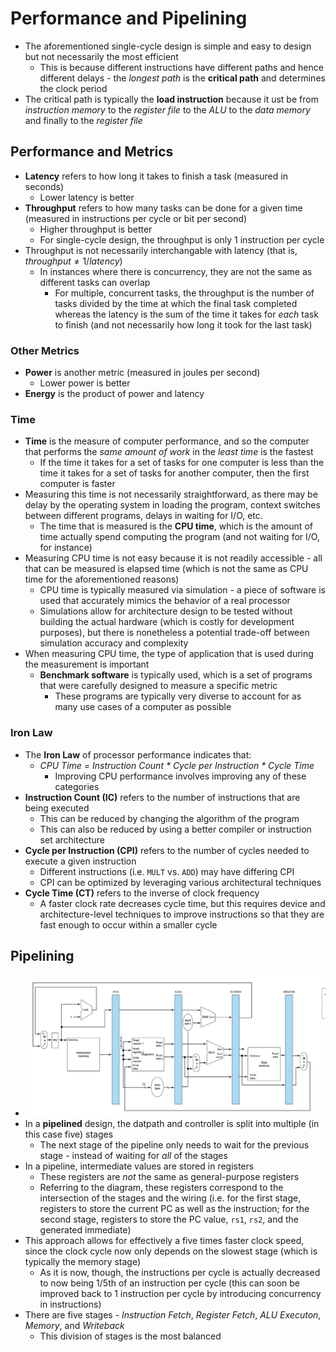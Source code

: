 # Performance and Pipelining
- The aforementioned single-cycle design is simple and easy to design but not necessarily the most efficient
  - This is because different instructions have different paths and hence different delays - the *longest path* is the **critical path** and determines the clock period
- The critical path is typically the **load instruction** because it ust be from *instruction memory* to the *register file* to the *ALU* to the *data memory* and finally to the *register file*
## Performance and Metrics
- **Latency** refers to how long it takes to finish a task (measured in seconds)
  - Lower latency is better
- **Throughput** refers to how many tasks can be done for a given time (measured in instructions per cycle or bit per second)
  - Higher throughput is better
  - For single-cycle design, the throughput is only 1 instruction per cycle
- Throughput is not necessarily interchangable with latency (that is, $throughput \neq 1/latency$)
  - In instances where there is concurrency, they are not the same as different tasks can overlap 
    - For multiple, concurrent tasks, the throughput is the number of tasks divided by the time at which the final task completed whereas the latency is the sum of the time it takes for *each* task to finish (and not necessarily how long it took for the last task)
### Other Metrics
- **Power** is another metric (measured in joules per second)
  - Lower power is better
- **Energy** is the product of power and latency
### Time
- **Time** is the measure of computer performance, and so the computer that performs the *same amount of work* in the *least time* is the fastest
  - If the time it takes for a set of tasks for one computer is less than the time it takes for a set of tasks for another computer, then the first computer is faster
- Measuring this time is not necessarily straightforward, as there may be delay by the operating system in loading the program, context switches between different programs, delays in waiting for I/O, etc.
  - The time that is measured is the **CPU time**, which is the amount of time actually spend computing the program (and not waiting for I/O, for instance)
- Measuring CPU time is not easy because it is not readily accessible - all that can be measured is elapsed time (which is not the same as CPU time for the aforementioned reasons)
  - CPU time is typically measured via simulation - a piece of software is used that accurately mimics the behavior of a real processor
  - Simulations allow for architecture design to be tested without building the actual hardware (which is costly for development purposes), but there is nonetheless a potential trade-off between simulation accuracy and complexity
- When measuring CPU time, the type of application that is used during the measurement is important
  - **Benchmark software** is typically used, which is a set of programs that were carefully designed to measure a specific metric 
    - These programs are typically very diverse to account for as many use cases of a computer as possible
### Iron Law
- The **Iron Law** of processor performance indicates that:
  - *CPU Time = Instruction Count * Cycle per Instruction * Cycle Time*
    - Improving CPU performance involves improving any of these categories
- **Instruction Count (IC)** refers to the number of instructions that are being executed
  - This can be reduced by changing the algorithm of the program
  - This can also be reduced by using a better compiler or instruction set architecture
- **Cycle per Instruction (CPI)** refers to the number of cycles needed to execute a given instruction
  - Different instructions (i.e. `MULT` vs. `ADD`) may have differing CPI
  - CPI can be optimized by leveraging various architectural techniques
- **Cycle Time (CT)** refers to the inverse of clock frequency
  - A faster clock rate decreases cycle time, but this requires device and architecture-level techniques to improve instructions so that they are fast enough to occur within a smaller cycle
## Pipelining
- ![Pipelined Design](./Images/Pipeline_Design.png)
- In a **pipelined** design, the datpath and controller is split into multiple (in this case five) stages
  - The next stage of the pipeline only needs to wait for the previous stage - instead of waiting for *all* of the stages 
- In a pipeline, intermediate values are stored in registers 
  - These registers are *not* the same as general-purpose registers
  - Referring to the diagram, these registers correspond to the intersection of the stages and the wiring (i.e. for the first stage, registers to store the current PC as well as the instruction; for the second stage, registers to store the PC value, `rs1`, `rs2`, and the generated immediate)
- This approach allows for effectively a five times faster clock speed, since the clock cycle now only depends on the slowest stage (which is typically the memory stage)
  - As it is now, though, the instructions per cycle is actually decreased to now being 1/5th of an instruction per cycle (this can soon be improved back to 1 instruction per cycle by introducing concurrency in instructions)
- There are five stages - *Instruction Fetch*, *Register Fetch*, *ALU Executon*, *Memory*, and *Writeback*
  - This division of stages is the most balanced